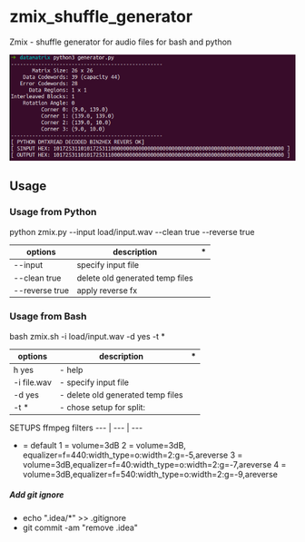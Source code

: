 # zmix_shuffle_generator
Zmix - shuffle generator for audio files for bash and python





[![Editor Screen](https://raw.githubusercontent.com/maranemil/random_datamatrix_generator/master/screens/screen%20py3_gen.png)](#features)



## Usage

### Usage from Python

python zmix.py --input load/input.wav  --clean true --reverse true


options | description | *
--- | --- | ---
--input  |  specify input file 
--clean true |   delete old generated temp files
--reverse true |  apply reverse fx

### Usage from Bash

bash zmix.sh -i load/input.wav -d yes -t *

options| description | *
--- | --- | ---
h yes  |  - help
-i file.wav |   - specify input file
-d yes        | - delete old generated temp files
-t *          | - chose setup for split:

SETUPS ffmpeg filters
--- | --- | ---
* = default
1 = volume=3dB
2 = volume=3dB, equalizer=f=440:width_type=o:width=2:g=-5,areverse
3 = volume=3dB,equalizer=f=40:width_type=o:width=2:g=-7,areverse
4 = volume=3dB,equalizer=f=540:width_type=o:width=2:g=-9,areverse









##### Add git ignore
* echo ".idea/*" >> .gitignore
* git commit -am "remove .idea"
